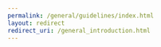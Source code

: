 ```yaml
---
permalink: /general/guidelines/index.html
layout: redirect
redirect_uri: /general_introduction.html
---
```

